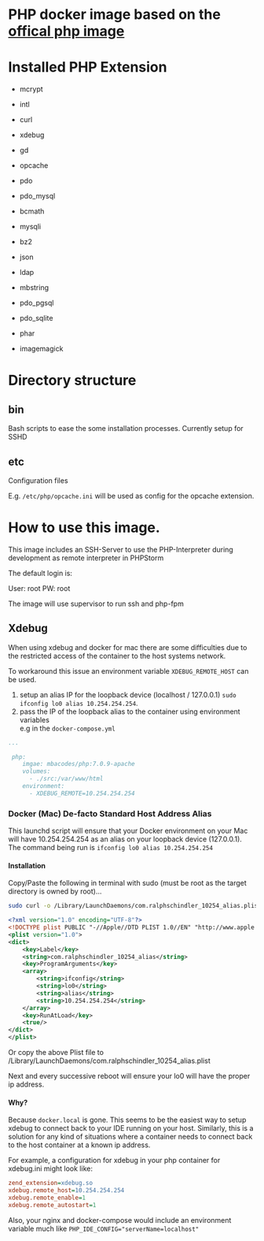 # PHP docker image based on the [offical php image](https://hub.docker.com/_/php/)

# Installed PHP Extension

* mcrypt

* intl

* curl

* xdebug

* gd

* opcache

* pdo

* pdo_mysql

* bcmath 

* mysqli

* bz2 

* json

* ldap

* mbstring

* pdo_pgsql

* pdo_sqlite

* phar

* imagemagick


# Directory structure

## bin

Bash scripts to ease the some installation processes.
Currently setup for SSHD

## etc

Configuration files

E.g. `/etc/php/opcache.ini` will be used as config for the opcache extension.

#
# How to use this image.

This image includes an SSH-Server to use the PHP-Interpreter during development as remote interpreter in PHPStorm

The default login is:

User: root
PW: root


The image will use supervisor to run ssh and php-fpm


## Xdebug

When using xdebug and docker for mac there are some difficulties due to the restricted access of the container to the 
host systems network.

To workaround this issue an environment variable `XDEBUG_REMOTE_HOST` can be used.

1. setup an alias IP for the loopback device (localhost / 127.0.0.1) `sudo ifconfig lo0 alias 10.254.254.254`.
2. pass the IP of the loopback alias to the container using environment variables   
e.g in the `docker-compose.yml`

```yml
...

 php:
    imgae: mbacodes/php:7.0.9-apache
    volumes:
      - ./src:/var/www/html
    environment:
      - XDEBUG_REMOTE=10.254.254.254
```

###  Docker (Mac) De-facto Standard Host Address Alias

This launchd script will ensure that your Docker environment on your Mac will have 10.254.254.254 as an alias on your loopback device (127.0.0.1).  The command being run is `ifconfig lo0 alias 10.254.254.254`

#### Installation

Copy/Paste the following in terminal with sudo (must be root as the target directory is owned by root)...

```bash
sudo curl -o /Library/LaunchDaemons/com.ralphschindler_10254_alias.plist https://gist.githubusercontent.com/ralphschindler/535dc5916ccbd06f53c1b0ee5a868c93/raw/com.ralphschindler.docker_10254_alias.plist
```


```xml
<?xml version="1.0" encoding="UTF-8"?>
<!DOCTYPE plist PUBLIC "-//Apple//DTD PLIST 1.0//EN" "http://www.apple.com/DTDs/PropertyList-1.0.dtd">
<plist version="1.0">
<dict>
    <key>Label</key>
    <string>com.ralphschindler_10254_alias</string>
    <key>ProgramArguments</key>
    <array>
        <string>ifconfig</string>
        <string>lo0</string>
        <string>alias</string>
        <string>10.254.254.254</string>
    </array>
    <key>RunAtLoad</key>
    <true/>
</dict>
</plist>
```

Or copy the above Plist file to /Library/LaunchDaemons/com.ralphschindler_10254_alias.plist

Next and every successive reboot will ensure your lo0 will have the proper ip address.

#### Why?

Because `docker.local` is gone. This seems to be the easiest way to setup xdebug to connect back to your IDE running on your host.  Similarly, this is a solution for any kind of situations where a container needs to connect back to the host container at a known ip address.

For example, a configuration for xdebug in your php container for xdebug.ini might look like:

```ini
zend_extension=xdebug.so
xdebug.remote_host=10.254.254.254
xdebug.remote_enable=1
xdebug.remote_autostart=1
```

Also, your nginx and docker-compose would include an environment variable much like `PHP_IDE_CONFIG="serverName=localhost"`
